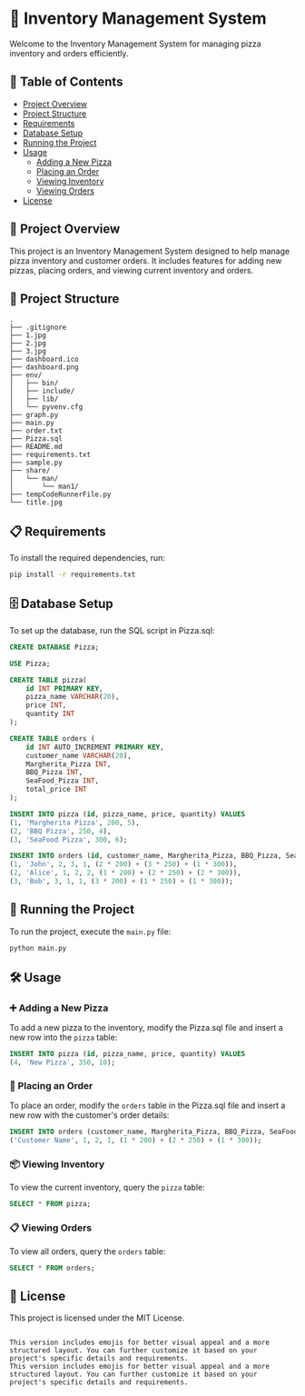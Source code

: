 # 🍕 Inventory Management System

Welcome to the Inventory Management System for managing pizza inventory and orders efficiently.

## 📑 Table of Contents

- [Project Overview](#project-overview)
- [Project Structure](#project-structure)
- [Requirements](#requirements)
- [Database Setup](#database-setup)
- [Running the Project](#running-the-project)
- [Usage](#usage)
  - [Adding a New Pizza](#adding-a-new-pizza)
  - [Placing an Order](#placing-an-order)
  - [Viewing Inventory](#viewing-inventory)
  - [Viewing Orders](#viewing-orders)
- [License](#license)

## 📖 Project Overview

This project is an Inventory Management System designed to help manage pizza inventory and customer orders. It includes features for adding new pizzas, placing orders, and viewing current inventory and orders.

## 📁 Project Structure

```
.
├── .gitignore
├── 1.jpg
├── 2.jpg
├── 3.jpg
├── dashboard.ico
├── dashboard.png
├── env/
│   ├── bin/
│   ├── include/
│   ├── lib/
│   └── pyvenv.cfg
├── graph.py
├── main.py
├── order.txt
├── Pizza.sql
├── README.md
├── requirements.txt
├── sample.py
├── share/
│   └── man/
│       └── man1/
├── tempCodeRunnerFile.py
└── title.jpg
```

## 📋 Requirements

To install the required dependencies, run:

```sh
pip install -r requirements.txt
```

## 🗄️ Database Setup

To set up the database, run the SQL script in Pizza.sql:

```sql
CREATE DATABASE Pizza;

USE Pizza;

CREATE TABLE pizza(
    id INT PRIMARY KEY,
    pizza_name VARCHAR(20),
    price INT,
    quantity INT
);

CREATE TABLE orders (
    id INT AUTO_INCREMENT PRIMARY KEY,
    customer_name VARCHAR(20),
    Margherita_Pizza INT,
    BBQ_Pizza INT,
    SeaFood_Pizza INT,
    total_price INT
);

INSERT INTO pizza (id, pizza_name, price, quantity) VALUES
(1, 'Margherita Pizza', 200, 5),
(2, 'BBQ Pizza', 250, 4),
(3, 'SeaFood Pizza', 300, 6);

INSERT INTO orders (id, customer_name, Margherita_Pizza, BBQ_Pizza, SeaFood_Pizza, total_price) VALUES
(1, 'John', 2, 3, 1, (2 * 200) + (3 * 250) + (1 * 300)),
(2, 'Alice', 1, 2, 2, (1 * 200) + (2 * 250) + (2 * 300)),
(3, 'Bob', 3, 1, 1, (3 * 200) + (1 * 250) + (1 * 300));
```

## 🚀 Running the Project

To run the project, execute the `main.py` file:

```sh
python main.py
```

## 🛠️ Usage

### ➕ Adding a New Pizza

To add a new pizza to the inventory, modify the Pizza.sql file and insert a new row into the `pizza` table:

```sql
INSERT INTO pizza (id, pizza_name, price, quantity) VALUES
(4, 'New Pizza', 350, 10);
```

### 🛒 Placing an Order

To place an order, modify the `orders` table in the Pizza.sql file and insert a new row with the customer's order details:

```sql
INSERT INTO orders (customer_name, Margherita_Pizza, BBQ_Pizza, SeaFood_Pizza, total_price) VALUES
('Customer Name', 1, 2, 1, (1 * 200) + (2 * 250) + (1 * 300));
```

### 📦 Viewing Inventory

To view the current inventory, query the `pizza` table:

```sql
SELECT * FROM pizza;
```

### 📋 Viewing Orders

To view all orders, query the `orders` table:

```sql
SELECT * FROM orders;
```

## 📜 License

This project is licensed under the MIT License.
```

This version includes emojis for better visual appeal and a more structured layout. You can further customize it based on your project's specific details and requirements.
This version includes emojis for better visual appeal and a more structured layout. You can further customize it based on your project's specific details and requirements.
